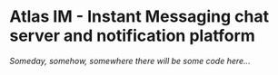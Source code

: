 Atlas IM - Instant Messaging chat server and notification platform
===

*Someday, somehow, somewhere there will be some code here...*